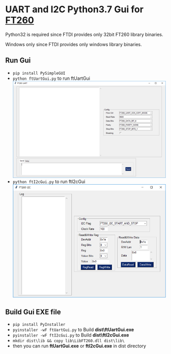 # UART and I2C Python3.7 Gui for [FT260](https://www.ftdichip.com/Products/ICs/FT260.html)

Python32 is required since FTDI provides only 32bit FT260 library binaries.

Windows only since FTDI provides only windows library binaries.

## Run Gui

* `pip install PySimpleGUI`
* `python ftUartGui.py` to run ftUartGui
  ![ftUartGui](img/ftUartGui.png)
* `python ftI2cGui.py` to run ftI2cGui
  ![ftI2cGui](img/ftI2cGui.png)

## Build Gui EXE file

* `pip install PyInstaller`
* `pyinstaller -wF ftUartGui.py` to Build **dist\ftUartGui.exe**
* `pyinstaller -wF ftI2cGui.py` to Build **dist\ftI2cGui.exe**
* `mkdir dist\lib && copy lib\LibFT260.dll dist\lib\`
* then you can run **ftUartGui.exe** or **ftI2cGui.exe** in dist directory
